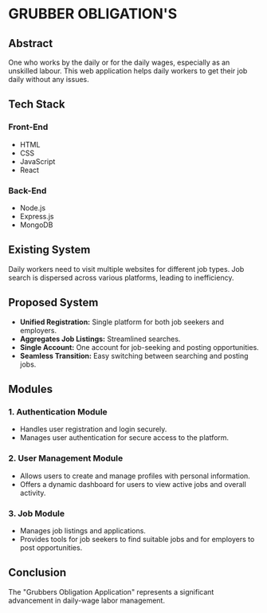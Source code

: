 # GRUBBER OBLIGATION'S

## Abstract
One who works by the daily or for the daily wages, especially as an unskilled labour. This web application helps daily workers to get their job daily without any issues.

## Tech Stack

### Front-End
- HTML
- CSS
- JavaScript
- React

### Back-End
- Node.js
- Express.js
- MongoDB

## Existing System
Daily workers need to visit multiple websites for different job types. Job search is dispersed across various platforms, leading to inefficiency.

## Proposed System
- **Unified Registration:** Single platform for both job seekers and employers.
- **Aggregates Job Listings:** Streamlined searches.
- **Single Account:** One account for job-seeking and posting opportunities.
- **Seamless Transition:** Easy switching between searching and posting jobs.

## Modules

### 1. Authentication Module
- Handles user registration and login securely.
- Manages user authentication for secure access to the platform.

### 2. User Management Module
- Allows users to create and manage profiles with personal information.
- Offers a dynamic dashboard for users to view active jobs and overall activity.

### 3. Job Module
- Manages job listings and applications.
- Provides tools for job seekers to find suitable jobs and for employers to post opportunities.

## Conclusion
The "Grubbers Obligation Application" represents a significant advancement in daily-wage labor management.
